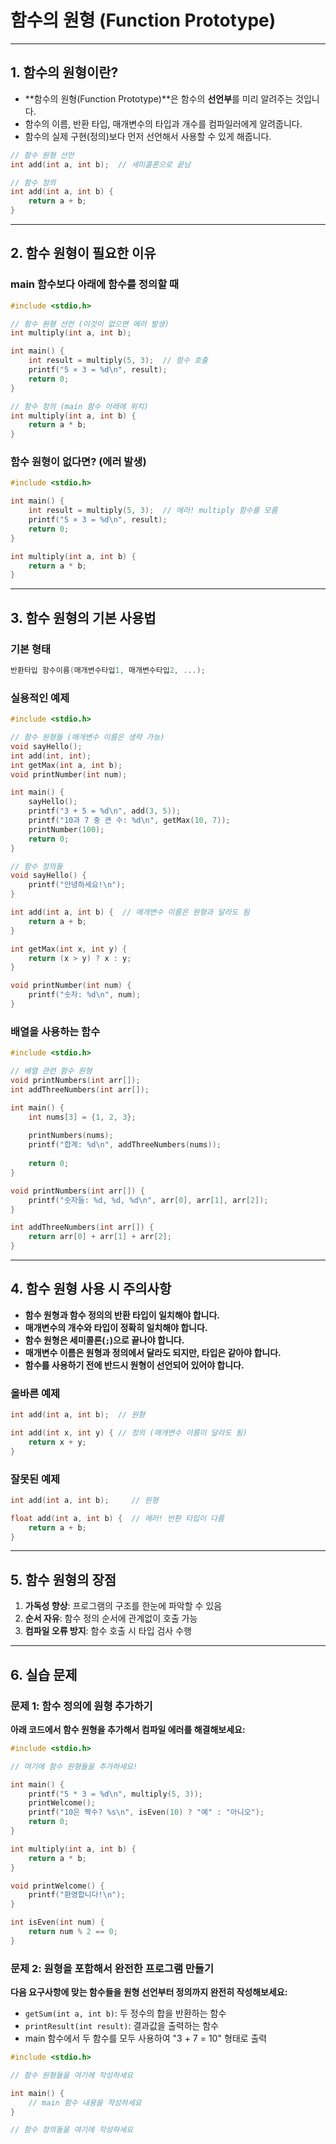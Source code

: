# 함수의 원형 (Function Prototype)

---

## 1. 함수의 원형이란?

- **함수의 원형(Function Prototype)**은 함수의 **선언부**를 미리 알려주는 것입니다.
- 함수의 이름, 반환 타입, 매개변수의 타입과 개수를 컴파일러에게 알려줍니다.
- 함수의 실제 구현(정의)보다 먼저 선언해서 사용할 수 있게 해줍니다.

```c
// 함수 원형 선언
int add(int a, int b);  // 세미콜론으로 끝남

// 함수 정의
int add(int a, int b) {
    return a + b;
}
```

---

## 2. 함수 원형이 필요한 이유

### main 함수보다 아래에 함수를 정의할 때

```c
#include <stdio.h>

// 함수 원형 선언 (이것이 없으면 에러 발생)
int multiply(int a, int b);

int main() {
    int result = multiply(5, 3);  // 함수 호출
    printf("5 × 3 = %d\n", result);
    return 0;
}

// 함수 정의 (main 함수 아래에 위치)
int multiply(int a, int b) {
    return a * b;
}
```

### 함수 원형이 없다면? (에러 발생)

```c
#include <stdio.h>

int main() {
    int result = multiply(5, 3);  // 에러! multiply 함수를 모름
    printf("5 × 3 = %d\n", result);
    return 0;
}

int multiply(int a, int b) {
    return a * b;
}
```

---

## 3. 함수 원형의 기본 사용법

### 기본 형태
```c
반환타입 함수이름(매개변수타입1, 매개변수타입2, ...);
```

### 실용적인 예제

```c
#include <stdio.h>

// 함수 원형들 (매개변수 이름은 생략 가능)
void sayHello();
int add(int, int);
int getMax(int a, int b);
void printNumber(int num);

int main() {
    sayHello();
    printf("3 + 5 = %d\n", add(3, 5));
    printf("10과 7 중 큰 수: %d\n", getMax(10, 7));
    printNumber(100);
    return 0;
}

// 함수 정의들
void sayHello() {
    printf("안녕하세요!\n");
}

int add(int a, int b) {  // 매개변수 이름은 원형과 달라도 됨
    return a + b;
}

int getMax(int x, int y) {
    return (x > y) ? x : y;
}

void printNumber(int num) {
    printf("숫자: %d\n", num);
}
```

### 배열을 사용하는 함수

```c
#include <stdio.h>

// 배열 관련 함수 원형
void printNumbers(int arr[]);
int addThreeNumbers(int arr[]);

int main() {
    int nums[3] = {1, 2, 3};
    
    printNumbers(nums);
    printf("합계: %d\n", addThreeNumbers(nums));
    
    return 0;
}

void printNumbers(int arr[]) {
    printf("숫자들: %d, %d, %d\n", arr[0], arr[1], arr[2]);
}

int addThreeNumbers(int arr[]) {
    return arr[0] + arr[1] + arr[2];
}
```

---

## 4. 함수 원형 사용 시 주의사항

- **함수 원형과 함수 정의의 반환 타입이 일치해야 합니다.**
- **매개변수의 개수와 타입이 정확히 일치해야 합니다.**
- **함수 원형은 세미콜론(`;`)으로 끝나야 합니다.**
- **매개변수 이름은 원형과 정의에서 달라도 되지만, 타입은 같아야 합니다.**
- **함수를 사용하기 전에 반드시 원형이 선언되어 있어야 합니다.**

### 올바른 예제
```c
int add(int a, int b);  // 원형

int add(int x, int y) { // 정의 (매개변수 이름이 달라도 됨)
    return x + y;
}
```

### 잘못된 예제
```c
int add(int a, int b);     // 원형

float add(int a, int b) {  // 에러! 반환 타입이 다름
    return a + b;
}
```

---

## 5. 함수 원형의 장점

1. **가독성 향상**: 프로그램의 구조를 한눈에 파악할 수 있음
2. **순서 자유**: 함수 정의 순서에 관계없이 호출 가능
3. **컴파일 오류 방지**: 함수 호출 시 타입 검사 수행

---

## 6. 실습 문제

### 문제 1: 함수 정의에 원형 추가하기
**아래 코드에서 함수 원형을 추가해서 컴파일 에러를 해결해보세요:**

```c
#include <stdio.h>

// 여기에 함수 원형들을 추가하세요!

int main() {
    printf("5 * 3 = %d\n", multiply(5, 3));
    printWelcome();
    printf("10은 짝수? %s\n", isEven(10) ? "예" : "아니오");
    return 0;
}

int multiply(int a, int b) {
    return a * b;
}

void printWelcome() {
    printf("환영합니다!\n");
}

int isEven(int num) {
    return num % 2 == 0;
}
```

### 문제 2: 원형을 포함해서 완전한 프로그램 만들기
**다음 요구사항에 맞는 함수들을 원형 선언부터 정의까지 완전히 작성해보세요:**

- `getSum(int a, int b)`: 두 정수의 합을 반환하는 함수
- `printResult(int result)`: 결과값을 출력하는 함수
- main 함수에서 두 함수를 모두 사용하여 "3 + 7 = 10" 형태로 출력

```c
#include <stdio.h>

// 함수 원형들을 여기에 작성하세요

int main() {
    // main 함수 내용을 작성하세요
}

// 함수 정의들을 여기에 작성하세요
``` 